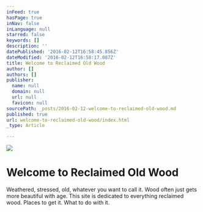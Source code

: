 ```yaml
---
inFeed: true
hasPage: true
inNav: false
inLanguage: null
starred: false
keywords: []
description: ''
datePublished: '2016-02-12T16:58:45.856Z'
dateModified: '2016-02-12T16:58:17.087Z'
title: Welcome to Reclaimed Old Wood
author: []
authors: []
publisher:
  name: null
  domain: null
  url: null
  favicon: null
sourcePath: _posts/2016-02-12-welcome-to-reclaimed-old-wood.md
published: true
url: welcome-to-reclaimed-old-wood/index.html
_type: Article

---
```

![](https://the-grid-user-content.s3-us-west-2.amazonaws.com/7a914202-f068-4cf3-b14e-7ff5f63d9713.jpg)

# Welcome to Reclaimed Old Wood

Weathered, stressed, old, whatever you want to call it. Wood often just gets more beautiful with age. This site is dedicated to everything reclaimed wood. Places to get it. What to do with it.